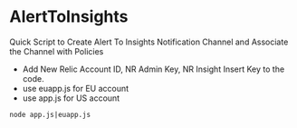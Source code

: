 # AlertToInsights

Quick Script to Create Alert To Insights Notification Channel and Associate the Channel with Policies
* Add New Relic Account ID, NR Admin Key, NR Insight Insert Key to the code.
* use euapp.js for EU account
* use app.js for  US account

```
node app.js|euapp.js

```

